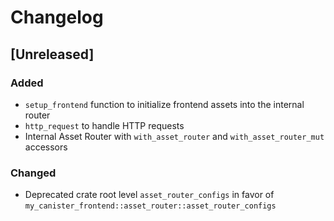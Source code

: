# Changelog

## [Unreleased]

### Added

- `setup_frontend` function to initialize frontend assets into the internal router
- `http_request` to handle HTTP requests
- Internal Asset Router with `with_asset_router` and `with_asset_router_mut` accessors

### Changed

- Deprecated crate root level `asset_router_configs` in favor of `my_canister_frontend::asset_router::asset_router_configs`
